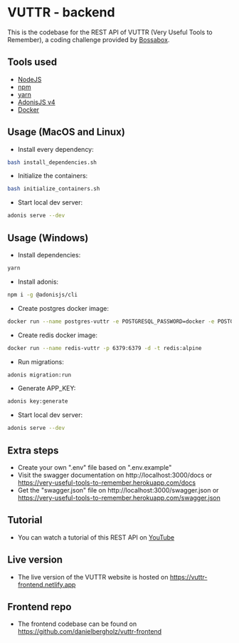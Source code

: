 # VUTTR - backend

This is the codebase for the REST API of VUTTR (Very Useful Tools to Remember), a coding challenge provided by [Bossabox](https://app.bossabox.com/u/daniel-bergholz).

## Tools used
- [NodeJS](https://nodejs.org/en/)
- [npm](https://www.npmjs.com/)
- [yarn](https://classic.yarnpkg.com/en/docs/install)
- [AdonisJS v4](https://adonisjs.com/)
- [Docker](https://www.docker.com/get-started)

## Usage (MacOS and Linux)
- Install every dependency:

```bash
bash install_dependencies.sh
```

- Initialize the containers:

```bash
bash initialize_containers.sh
```

- Start local dev server:

```bash
adonis serve --dev
```

## Usage (Windows)
- Install dependencies:

```bash
yarn
```

- Install adonis:

```bash
npm i -g @adonisjs/cli
```

- Create postgres docker image:

```bash
docker run --name postgres-vuttr -e POSTGRESQL_PASSWORD=docker -e POSTGRESQL_USERNAME=postgres -e POSTGRESQL_DATABASE=vuttr -p 5432:5432 -d bitnami/postgresql:latest
```

- Create redis docker image:

```bash
docker run --name redis-vuttr -p 6379:6379 -d -t redis:alpine
```

- Run migrations:

```bash
adonis migration:run
```

- Generate APP_KEY:

```bash
adonis key:generate
```

- Start local dev server:

```bash
adonis serve --dev
```

## Extra steps
- Create your own ".env" file based on ".env.example"
- Visit the swagger documentation on http://localhost:3000/docs or https://very-useful-tools-to-remember.herokuapp.com/docs
- Get the "swagger.json" file on http://localhost:3000/swagger.json or https://very-useful-tools-to-remember.herokuapp.com/swagger.json


## Tutorial
- You can watch a tutorial of this REST API on [YouTube](https://www.youtube.com/watch?v=bX7SUekZKm0)

## Live version
- The live version of the VUTTR website is hosted on https://vuttr-frontend.netlify.app

## Frontend repo
- The frontend codebase can be found on https://github.com/danielbergholz/vuttr-frontend
